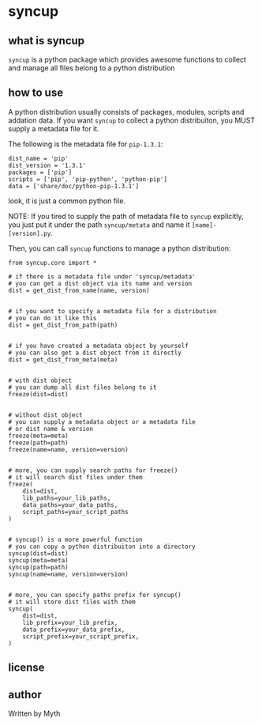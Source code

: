 syncup
======

what is syncup
--------------

`syncup` is a python package which provides awesome functions to collect
and manage all files belong to a python distribution

how to use
----------

A python distribution usually consists of packages, modules, scripts and
addation data. If you want `syncup` to collect a python distribuiton,
you MUST supply a metadata file for it.

The following is the metadata file for `pip-1.3.1`:

```
dist_name = 'pip'
dist_version = '1.3.1'
packages = ['pip']
scripts = ['pip', 'pip-python', 'python-pip']
data = ['share/doc/python-pip-1.3.1']
```

look, it is just a common python file.

NOTE: If you tired to supply the path of metadata file to `syncup`
explicitly, you just put it under the path `syncup/metata` and name it
`[name]-[version].py`.


Then, you can call `syncup` functions to manage a python distribution:

```
from syncup.core import *

# if there is a metadata file under 'syncup/metadata'
# you can get a dist object via its name and version
dist = get_dist_from_name(name, version)


# if you want to specify a metadata file for a distribution
# you can do it like this
dist = get_dist_from_path(path)


# if you have created a metadata object by yourself
# you can also get a dist object from it directly
dist = get_dist_from_meta(meta)


# with dist object
# you can dump all dist files belong to it
freeze(dist=dist)


# without dist object
# you can supply a metadata object or a metadata file
# or dist name & version
freeze(meta=meta)
freeze(path=path)
freeze(name=name, version=version)


# more, you can supply search paths for freeze()
# it will search dist files under them
freeze(
    dist=dist,
    lib_paths=your_lib_paths,
    data_paths=your_data_paths,
    script_paths=your_script_paths
)


# syncup() is a more powerful function
# you can copy a python distribuiton into a directory
syncup(dist=dist)
syncup(meta=meta)
syncup(path=path)
syncup(name=name, version=version)


# more, you can specify paths prefix for syncup()
# it will store dist files with them
syncup(
    dist=dist,
    lib_prefix=your_lib_prefix,
    data_prefix=your_data_prefix,
    script_prefix=your_script_prefix,
)
```

license
-------


author
------

Written by Myth

